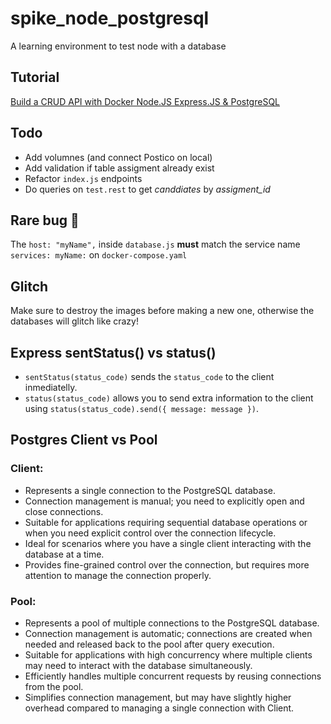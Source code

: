 # spike_node_postgresql

A learning environment to test node with a database

## Tutorial

[Build a CRUD API with Docker Node.JS Express.JS & PostgreSQL](https://www.youtube.com/watch?v=sDPw2Yp4JwE)

## Todo

- Add volumnes (and connect Postico on local)
- Add validation if table assigment already exist
- Refactor `index.js` endpoints
- Do queries on `test.rest` to get _canddiates_ by _assigment_id_

## Rare bug 🐞

The `host: "myName",` inside `database.js` **must** match the service name `services: myName:` on `docker-compose.yaml`

## Glitch

Make sure to destroy the images before making a new one, otherwise the databases will glitch like crazy!

## Express sentStatus() vs status()

- `sentStatus(status_code)` sends the `status_code` to the client inmediatelly.
- `status(status_code)` allows you to send extra information to the client using `status(status_code).send({ message: message })`.

## Postgres Client vs Pool

### Client:

- Represents a single connection to the PostgreSQL database.
- Connection management is manual; you need to explicitly open and close connections.
- Suitable for applications requiring sequential database operations or when you need explicit control over the connection lifecycle.
- Ideal for scenarios where you have a single client interacting with the database at a time.
- Provides fine-grained control over the connection, but requires more attention to manage the connection properly.

### Pool:

- Represents a pool of multiple connections to the PostgreSQL database.
- Connection management is automatic; connections are created when needed and released back to the pool after query execution.
- Suitable for applications with high concurrency where multiple clients may need to interact with the database simultaneously.
- Efficiently handles multiple concurrent requests by reusing connections from the pool.
- Simplifies connection management, but may have slightly higher overhead compared to managing a single connection with Client.
